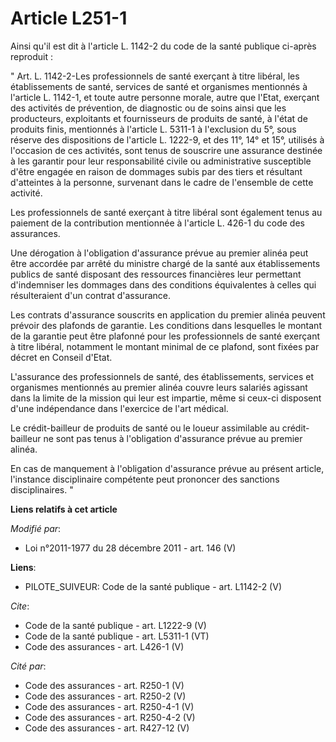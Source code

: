 # Article L251-1

Ainsi qu'il est dit à l'article L. 1142-2 du code de la santé publique ci-après reproduit : 

" Art. L. 1142-2-Les professionnels de santé exerçant à titre libéral, les établissements de santé, services de santé et
organismes mentionnés à l'article L. 1142-1, et toute autre personne morale, autre que l'Etat, exerçant des activités de
prévention, de diagnostic ou de soins ainsi que les producteurs, exploitants et fournisseurs de produits de santé, à l'état
de produits finis, mentionnés à l'article L. 5311-1 à l'exclusion du 5°, sous réserve des dispositions de l'article L.
1222-9, et des 11°, 14° et 15°, utilisés à l'occasion de ces activités, sont tenus de souscrire une assurance destinée à les
garantir pour leur responsabilité civile ou administrative susceptible d'être engagée en raison de dommages subis par des
tiers et résultant d'atteintes à la personne, survenant dans le cadre de l'ensemble de cette activité. 

Les professionnels de santé exerçant à titre libéral sont également tenus au paiement de la contribution mentionnée à
l'article L. 426-1 du code des assurances. 

Une dérogation à l'obligation d'assurance prévue au premier alinéa peut être accordée par arrêté du ministre chargé de la
santé aux établissements publics de santé disposant des ressources financières leur permettant d'indemniser les dommages dans
des conditions équivalentes à celles qui résulteraient d'un contrat d'assurance. 

Les contrats d'assurance souscrits en application du premier alinéa peuvent prévoir des plafonds de garantie. Les conditions
dans lesquelles le montant de la garantie peut être plafonné pour les professionnels de santé exerçant à titre libéral,
notamment le montant minimal de ce plafond, sont fixées par décret en Conseil d'Etat. 

L'assurance des professionnels de santé, des établissements, services et organismes mentionnés au premier alinéa couvre leurs
salariés agissant dans la limite de la mission qui leur est impartie, même si ceux-ci disposent d'une indépendance dans
l'exercice de l'art médical. 

Le crédit-bailleur de produits de santé ou le loueur assimilable au crédit-bailleur ne sont pas tenus à l'obligation
d'assurance prévue au premier alinéa. 

En cas de manquement à l'obligation d'assurance prévue au présent article, l'instance disciplinaire compétente peut prononcer
des sanctions disciplinaires. "

**Liens relatifs à cet article**

_Modifié par_:

  - Loi n°2011-1977 du 28 décembre 2011 - art. 146 (V)

**Liens**:

  - PILOTE_SUIVEUR: Code de la santé publique - art. L1142-2 (V)

_Cite_:

  - Code de la santé publique - art. L1222-9 (V)
  - Code de la santé publique - art. L5311-1 (VT)
  - Code des assurances - art. L426-1 (V)

_Cité par_:

  - Code des assurances - art. R250-1 (V)
  - Code des assurances - art. R250-2 (V)
  - Code des assurances - art. R250-4-1 (V)
  - Code des assurances - art. R250-4-2 (V)
  - Code des assurances - art. R427-12 (V)
